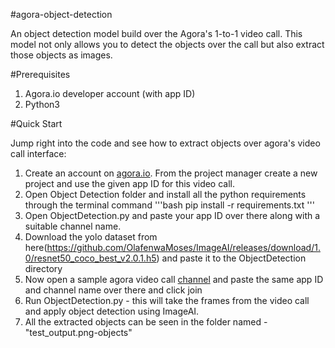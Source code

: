 #agora-object-detection

An object detection model build over the Agora's 1-to-1 video call. This model not only allows you to detect the objects over the call but also extract those objects as images.

#Prerequisites

1. Agora.io developer account (with app ID)
2. Python3

#Quick Start

Jump right into the code and see how to extract objects over agora's video call interface: 
1. Create an account on [agora.io](https://dashboard.agora.io). From the project manager create a new project and use the given app ID for this video call.
2. Open Object Detection folder and install all the python requirements through the terminal command 
'''bash
pip install -r requirements.txt
'''
3. Open ObjectDetection.py and paste your app ID over there along with a suitable channel name.
4. Download the yolo dataset from here(https://github.com/OlafenwaMoses/ImageAI/releases/download/1.0/resnet50_coco_best_v2.0.1.h5) and paste it to the ObjectDetection directory
5. Now open a sample agora video call [channel](http://sidsharma27.github.io) and paste the same app ID and channel name over there and click join
6. Run ObjectDetection.py - this will take the frames from the video call and apply object detection using ImageAI. 
7. All the extracted objects can be seen in the folder named - "test_output.png-objects"
